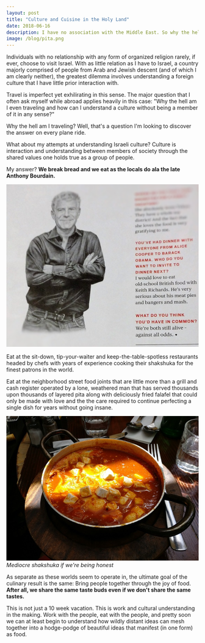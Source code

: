 ```yaml
---
layout: post
title: "Culture and Cuisine in the Holy Land"
date: 2018-06-16
description: I have no association with the Middle East. So why the hell am I here?
image: /blog/pita.png
---
```

Individuals with no relationship with any form of organized religion rarely, if ever, choose to visit Israel. With as little relation as I have to Israel, a country majorly comprised of people from Arab and Jewish descent (and of which I am clearly neither), the greatest dilemma involves understanding a foreign culture that I have little prior interaction with.

Travel is imperfect yet exhilirating in this sense. The major question that I often ask myself while abroad applies heavily in this case: "Why the hell am I even traveling and how can I understand a culture without being a member of it in any sense?"

Why the hell am I traveling? Well, that's a question I'm looking to discover the answer on every plane ride.

What about my attempts at understanding Israeli culture? Culture is interaction and understanding between members of society through the shared values one holds true as a group of people. 

My answer? **We break bread and we eat as the locals do ala the late Anthony Bourdain.**

![Bourdain lives on.]( /blog/anthony.png )

Eat at the sit-down, tip-your-waiter and keep-the-table-spotless restaurants headed by chefs with years of experience cooking their shakshuka for the finest patrons in the world.

Eat at the neighborhood street food joints that are little more than a grill and cash register operated by a lone, weathered man that has served thousands upon thousands of layered pita along with deliciously fried falafel that could only be made with love and the the care required to continue perfecting a single dish for years without going insane.

![Shakshuka even Jesus would love.]( /blog/shakshuka.jpg )*Mediocre shakshuka if we're being honest*

As separate as these worlds seem to operate in, the ultimate goal of the culinary result is the same: Bring people together through the joy of food. **After all, we share the same taste buds even if we don't share the same tastes.**

This is not just a 10 week vacation. This is work and cultural understanding in the making. Work with the people, eat with the people, and pretty soon we can at least begin to understand how wildly distant ideas can mesh together into a hodge-podge of beautiful ideas that manifest (in one form) as food.
